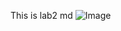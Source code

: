This is lab2 md
![Image](https://ucsdnews.ucsd.edu/news_uploads/210115-Geisel-139DSC_7412-UCSanDiego-ErikJepsen.jpg)
